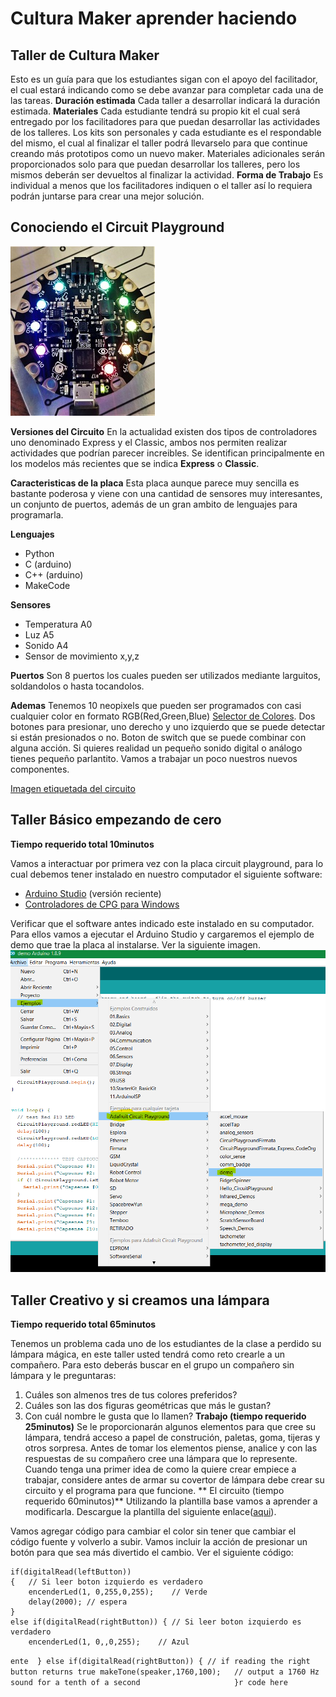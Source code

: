 # Cultura Maker aprender haciendo

## Taller de Cultura Maker

Esto es un guía para que los estudiantes sigan con el apoyo del facilitador, el cual estará indicando como se debe avanzar para completar cada una de las tareas.
**Duración estimada**
Cada taller a desarrollar indicará la duración estimada.
**Materiales**
Cada estudiante tendrá su propio kit el cual será entregado por los facilitadores para que puedan desarrollar las actividades de los talleres. Los kits son personales y cada estudiante es el respondable del mismo, el cual al finalizar el taller podrá llevarselo para que continue creando más prototipos como un nuevo maker.
Materiales adicionales serán proporcionados solo para que puedan desarrollar los talleres, pero los mismos deberán ser devueltos al finalizar la actividad.
**Forma de Trabajo**
Es individual a menos que los facilitadores indiquen o el taller así lo requiera podrán juntarse para crear una mejor solución.

## Conociendo el Circuit Playground
![Circuit Playground Conectores](https://github.com/rgonzaleztec/makerworshops/blob/master/images/cpdevS.jpg)


**Versiones del Circuito**
En la actualidad existen dos tipos de controladores uno denominado Express y el Classic, ambos nos permiten realizar actividades que podrían parecer increibles.
Se identifican principalmente en los modelos más recientes que se indica **Express** o **Classic**.

**Caracteristicas de la placa**
Esta placa aunque parece muy sencilla es bastante poderosa y viene con una cantidad de sensores muy interesantes, un conjunto de puertos, además de un gran ambito de lenguajes para programarla.

**Lenguajes**

 - Python
 - C (arduino)
 - C++ (arduino)
 - MakeCode

**Sensores**

 - Temperatura A0
 - Luz A5
 - Sonido A4
 - Sensor de movimiento x,y,z 

**Puertos**
Son 8 puertos los cuales pueden ser utilizados mediante larguitos, soldandolos o hasta tocandolos.

**Ademas**
Tenemos 10 neopixels que pueden ser programados con casi cualquier color en formato RGB(Red,Green,Blue) [Selector de Colores](https://htmlcolorcodes.com/es/selector-de-color/). Dos botones para presionar, uno derecho y uno izquierdo que se puede detectar si están presionados o no.  Boton de switch que se puede combinar con alguna acción. Si quieres realidad un pequeño sonido digital o análogo tienes pequeño parlantito.
Vamos a trabajar un poco nuestros nuevos componentes.

[Imagen etiquetada del circuito](https://github.com/rgonzaleztec/makerworshops/blob/master/images/classic-labeled.jpg)

## Taller Básico empezando de cero
**Tiempo requerido total 10minutos**

Vamos a interactuar por primera vez con la placa circuit playground, para lo cual debemos tener instalado en nuestro computador el siguiente software:

 - [Arduino Studio](https://www.arduino.cc/en/Main/Software) (versión reciente)
 - [Controladores de CPG para Windows](https://github.com/adafruit/Adafruit_Windows_Drivers/releases/tag/2.4.0.0)

Verificar que el software antes indicado este instalado en su computador. Para ellos vamos a ejecutar el Arduino Studio y cargaremos el ejemplo de demo que trae la placa al instalarse. Ver la siguiente imagen.
![Demo](https://github.com/rgonzaleztec/makerworshops/blob/master/images/EjemploDemoCPG.png)
## Taller Creativo y si creamos una lámpara
**Tiempo requerido total 65minutos**

Tenemos un problema cada uno de los estudiantes de la clase a perdido su lámpara mágica, en este taller usted tendrá como reto crearle a un compañero. Para esto deberás buscar en el grupo un compañero sin lámpara y le preguntaras:

 1. Cuáles son almenos tres de tus colores preferidos?
 2. Cuáles son las dos figuras geométricas que más le gustan?
 3. Con cuál nombre le gusta que lo llamen?
**Trabajo (tiempo requerido 25minutos)**
Se le proporcionarán algunos elementos para que cree su lámpara, tendrá acceso a papel de construción, paletas, goma, tijeras y otros sorpresa.
Antes de tomar los elementos piense, analice y con las respuestas de su compañero cree una lámpara que lo represente. 
Cuando tenga una primer idea de como la quiere crear empiece a trabajar, considere antes de armar su covertor de lámpara debe crear su circuito y el programa para que funcione.
** El circuito (tiempo requerido 60minutos)**
Utilizando la plantilla base vamos a aprender a modificarla. Descargue la plantilla del siguiente enlace([aqui](https://github.com/rgonzaleztec/makerworshops/blob/master/codigo/BasicoArduino.ino)).

Vamos agregar código para cambiar el color sin tener que cambiar el código fuente y volverlo a subir.  Vamos incluir la acción de presionar un botón para que sea más divertido el cambio.
Ver el siguiente código:

    if(digitalRead(leftButton)) 
    {   // Si leer boton izquierdo es verdadero
	    encenderLed(1, 0,255,0,255);    // Verde
	    delay(2000); // espera
	}
	else if(digitalRead(rightButton)) { // Si leer boton izquierdo es verdadero
		encenderLed(1, 0,,0,255);    // Azul
  `ente  }
  else if(digitalRead(rightButton)) { // if reading the right button returns true
    makeTone(speaker,1760,100);   // output a 1760 Hz sound for a tenth of a second                    
  }r code here`

    




<!--stackedit_data:
eyJoaXN0b3J5IjpbNjE3NDg1NDk5LC0xODkwNTMwODkzLDI4Mj
M5OTYxNSwyMDIxNzUyOTgwLDcyMDIwNTM4MSwtMTgxMzIyMTUw
OCwxMTY4ODQ5ODQ3LDE2NzU5MzcwMjEsLTIwMjMzNDEzNzUsMj
A3Mjg0MzkzMiwtMTc2NDg0MTA3OCwtMTU5NDg2MzQ1MywxNTU5
ODUzNDEyLDEzNTk5MzgzMDEsNzY1MjA0ODg3LC0xMDM2NjgzOT
QxXX0=
-->